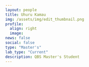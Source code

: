 ```yaml
---
layout: people
title: Uhuru Kamau
img: /assets/img/edit_thumbnail.png
profile:
  align: right
  image:
news: false
social: false
type: "Master's"
lab_type: "Current"
description: QBS Master's Student
---
```

